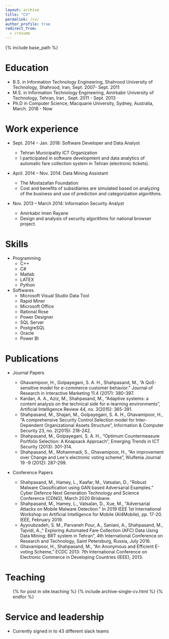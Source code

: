 ```yaml
---
layout: archive
title: "CV"
permalink: /cv/
author_profile: true
redirect_from:
  - /resume
---
```


{% include base_path %}

Education
======
* B.S. in Information Technology Engineering, Shahrood University of Technology, Shahrood, Iran, Sept. 2007- Sept.  2011
* M.S. in Information Technology Engineering, Amirkabir University of Technology, Tehran, Iran , Sept. 2011 - Sept.  2013
* Ph.D in Computer Science, Macquarie University, Sydney, Australia, March.  2018 - Now

Work experience
======
* Sept. 2014 – Jan. 2018: Software Developer and Data Analyst
  * Tehran Municipality ICT Organization 
  * I participated in software development and data analytics of automatic fare collection system in Tehran (electronic tickets).
  

* April. 2014 – Nov. 2014: Data Mining Assistant
  * The Mostazafan Foundation
  * Cost and benefits of subsidiaries are simulated based on analyzing of the business and use of prediction and categorization algorithms.
   
* Nov. 2013 – March 2014: Information Security Analyst
  * Amirkabir Imen Rayane
  * Design and analysis of security algorithms for national browser project.
  
  
Skills
======
* Programming
  * C++ 
  * C# 
  * Matlab 
  * LATEX
  * Python
* Softwares
   * Microsoft Visual Studio Data Tool
   * Rapid Miner
   * Microsoft Office
   * Rational Rose
   * Power Designer
   * SQL Server
   * PostgreSQL
   * Oracle
   * Power BI

Publications
======
* Journal Papers
  * Ghavamipoor, H., Golpayegani, S. A. H., Shahpasand, M., “A QoS-sensitive model for e-commerce customer behavior." Journal of Research in Interactive Marketing 11.4 (2017): 380-397.
  * Kardan, A. A., Aziz, M., Shahpasand, M., “Adaptive systems: a content analysis on the technical side for e-learning environments”, Artificial Intelligence Review 44, no. 3(2015): 365-391.
  * Shahpasand, M., Shajari, M., Golpayegani, S. A. H., Ghavamipoor, H., “A comprehensive Security Control Selection model for Inter-Dependent Organizational Assets Structure”, Information & Computer Security 23, no. 2(2015): 218-242.
  * Shahpasand, M., Golpayegani, S. A. H., “Optimum Countermeasure Portfolio Selection: A Knapsack Approach”, Emerging Trends in ICT Security (2013): 301-314.
  * Shahpasand, M., Mohammadi, S., Ghavamipoor, H., “An improvement over Change and Lee's electronic voting scheme”, Wulfenia Journal 19 -9 (2012): 287-299.
  
* Conference Papers
  * Shahpasand, M., Hamey, L., Kaafar, M., Vatsalan, D., "Robust Malware Classification using GAN based Adversarial Examples." Cyber Defence Next Generation Technology and Science Conference (CDNG), March 2020 Brisbane. 
  * Shahpasand, M., Hamey, L., Vatsalan, D., Xue, M., "Adversarial Attacks on Mobile Malware Detection." In 2019 IEEE 1st International Workshop on Artificial Intelligence for Mobile (AI4Mobile), pp. 17-20. IEEE, February 2019.
  * Ayyoubzadeh, S. M., Parvaneh Pour, A., Saniani, A., Shahpasand, M., Tajvidi, A.,“ Exploring Automated Fare Collection (AFC) Data Using Data Mining: BRT system in Tehran”, 4th International Conference on Research and Technology, Saint Petersburg, Russia, July 2016.
  * Ghavamipoor, H., Shahpasand, M., “An Anonymous and Efficient E-voting Scheme,” ECDC 2013: 7th International Conference on Electronic Commerce in Developing Countries (IEEE), 2013.


  

Teaching
======
  <ul>{% for post in site.teaching %}
    {% include archive-single-cv.html %}
  {% endfor %}</ul>
  
Service and leadership
======
* Currently signed in to 43 different slack teams
